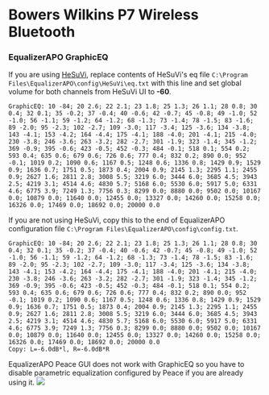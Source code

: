 # Bowers Wilkins P7 Wireless Bluetooth
### EqualizerAPO GraphicEQ
If you are using [HeSuVi](https://sourceforge.net/projects/hesuvi/), replace contents of HeSuVi's eq file `C:\Program Files\EqualizerAPO\config\HeSuVi\eq.txt` with this line and set global volume for both channels from HeSuVi UI to **-60**.
```
GraphicEQ: 10 -84; 20 2.6; 22 2.1; 23 1.8; 25 1.3; 26 1.1; 28 0.8; 30 0.4; 32 0.1; 35 -0.2; 37 -0.4; 40 -0.6; 42 -0.7; 45 -0.8; 49 -1.0; 52 -1.0; 56 -1.1; 59 -1.2; 64 -1.2; 68 -1.3; 73 -1.4; 78 -1.5; 83 -1.6; 89 -2.0; 95 -2.3; 102 -2.7; 109 -3.0; 117 -3.4; 125 -3.6; 134 -3.8; 143 -4.1; 153 -4.2; 164 -4.4; 175 -4.1; 188 -4.0; 201 -4.1; 215 -4.0; 230 -3.8; 246 -3.6; 263 -3.2; 282 -2.7; 301 -1.9; 323 -1.4; 345 -1.2; 369 -0.9; 395 -0.6; 423 -0.5; 452 -0.3; 484 -0.1; 518 0.1; 554 0.2; 593 0.4; 635 0.6; 679 0.6; 726 0.6; 777 0.4; 832 0.2; 890 0.0; 952 -0.1; 1019 0.2; 1090 0.6; 1167 0.5; 1248 0.6; 1336 0.8; 1429 0.9; 1529 0.9; 1636 0.7; 1751 0.5; 1873 0.4; 2004 0.9; 2145 1.3; 2295 1.1; 2455 0.9; 2627 1.6; 2811 2.8; 3008 5.5; 3219 6.0; 3444 6.0; 3685 4.5; 3943 2.5; 4219 3.1; 4514 4.6; 4830 5.7; 5168 6.0; 5530 6.0; 5917 5.0; 6331 4.6; 6775 3.9; 7249 1.3; 7756 0.3; 8299 0.0; 8880 0.0; 9502 0.0; 10167 0.0; 10879 0.0; 11640 0.0; 12455 0.0; 13327 0.0; 14260 0.0; 15258 0.0; 16326 0.0; 17469 0.0; 18692 0.0; 20000 0.0
```
If you are not using HeSuVi, copy this to the end of EqualizerAPO configuration file `C:\Program Files\EqualizerAPO\config\config.txt`.
```
GraphicEQ: 10 -84; 20 2.6; 22 2.1; 23 1.8; 25 1.3; 26 1.1; 28 0.8; 30 0.4; 32 0.1; 35 -0.2; 37 -0.4; 40 -0.6; 42 -0.7; 45 -0.8; 49 -1.0; 52 -1.0; 56 -1.1; 59 -1.2; 64 -1.2; 68 -1.3; 73 -1.4; 78 -1.5; 83 -1.6; 89 -2.0; 95 -2.3; 102 -2.7; 109 -3.0; 117 -3.4; 125 -3.6; 134 -3.8; 143 -4.1; 153 -4.2; 164 -4.4; 175 -4.1; 188 -4.0; 201 -4.1; 215 -4.0; 230 -3.8; 246 -3.6; 263 -3.2; 282 -2.7; 301 -1.9; 323 -1.4; 345 -1.2; 369 -0.9; 395 -0.6; 423 -0.5; 452 -0.3; 484 -0.1; 518 0.1; 554 0.2; 593 0.4; 635 0.6; 679 0.6; 726 0.6; 777 0.4; 832 0.2; 890 0.0; 952 -0.1; 1019 0.2; 1090 0.6; 1167 0.5; 1248 0.6; 1336 0.8; 1429 0.9; 1529 0.9; 1636 0.7; 1751 0.5; 1873 0.4; 2004 0.9; 2145 1.3; 2295 1.1; 2455 0.9; 2627 1.6; 2811 2.8; 3008 5.5; 3219 6.0; 3444 6.0; 3685 4.5; 3943 2.5; 4219 3.1; 4514 4.6; 4830 5.7; 5168 6.0; 5530 6.0; 5917 5.0; 6331 4.6; 6775 3.9; 7249 1.3; 7756 0.3; 8299 0.0; 8880 0.0; 9502 0.0; 10167 0.0; 10879 0.0; 11640 0.0; 12455 0.0; 13327 0.0; 14260 0.0; 15258 0.0; 16326 0.0; 17469 0.0; 18692 0.0; 20000 0.0
Copy: L=-6.0dB*l, R=-6.0dB*R
```
EqualizerAPO Peace GUI does not work with GraphicEQ so you have to disable parametric equalization configured by Peace if you are already using it.
![](https://raw.githubusercontent.com/jaakkopasanen/AutoEq/master/results/Headphone.com/innerfidelity/onear/Bowers%20Wilkins%20P7%20Wireless%20Bluetooth/Bowers%20Wilkins%20P7%20Wireless%20Bluetooth.png)
